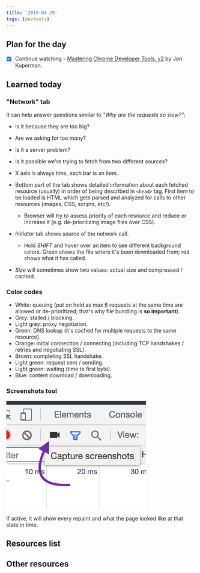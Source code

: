 ```yaml
---
title: '2019-04-29'
tags: [devtools]
---
```


## Plan for the day

- [x] Continue watching - [Mastering Chrome Developer Tools, v2](https://frontendmasters.com/courses/chrome-dev-tools-v2/) by Jon Kuperman.

## Learned today

### "Network" tab

It can help answer questions similar to _"Why are the requests so slow?"_:

- Is it because they are too big?
- Are we asking for too many?
- Is it a server problem?
- Is it possible we're trying to fetch from two different sources?

- X axis is always time, each bar is an item.
- Bottom part of the tab shows detailed information about each fetched resource (usually) in order of being described in `<head>` tag. First item to be loaded is HTML which gets parsed and analyzed for calls to other resources (images, CSS, scripts, etc/).
  - Browser will try to assess priority of each resource and reduce or increase it (e.g. de-prioritizing image files over CSS).
- _Initiator_ tab shows source of the network call.
  - Hold _SHIFT_ and hover over an item to see different background colors. Green shows the file where it's been downloaded from; red shows what it has called.
- _Size_ will sometimes show two values: actual size and compressed / cached.

### Color codes

- White: queuing (put on hold as max 6 requests at the same time are allowed or de-prioritized; that's why file bundling is **so important**).
- Grey: stalled / blocking.
- Light grey: proxy negotiation.
- Green: DNS lookup (it's cached for multiple requests to the same resource).
- Orange: initial connection / connecting (including TCP handshakes / retries and negotiating SSL).
- Brown: completing SSL handshake.
- Light green: request sent / sending.
- Light green: waiting (time to first byte).
- Blue: content download / downloading.

### Screenshots tool

![Network screenshot](/img/codelogs/network-screenshot.png)

If active, it will show every repaint and what the page looked like at that state in time.

## Resources list

## Other resources
